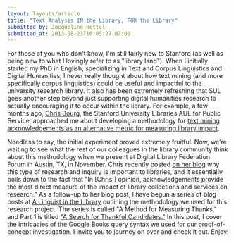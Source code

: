```yaml
---
layout: layouts/article
title: "Text Analysis IN the Library, FOR the Library"
submitted_by: Jacqueline Hettel
submitted_at: 2013-08-23T16:05:27-07:00
---
```


For those of you who don't know, I'm still fairly new to Stanford (as well as being new to what I lovingly refer to as "library land"). When I initially started my PhD in English, specializing in Text and Corpus Linguistics and Digital Humanities, I never really thought about how text mining (and more specifically corpus linguistics) could be useful and impactful to the university research library. It also has been extremely refreshing that SUL goes another step beyond just supporting digital humanities research to actually encouraging it to occur within the library. For example, a few months ago, [Chris Bourg](http://library.stanford.edu/people/mchris), the Stanford University Libraries AUL for Public Service, approached me about developing a methodology for [text mining acknowledgements as an alternative metric for measuring library impact](http://chrisbourg.wordpress.com/2013/05/19/beyond-measure-valuing-libraries/).


Needless to say, the initial experiment proved extremely fruitful. Now, we're waiting to see what the rest of our colleagues in the library community think about this methodology when we present at Digital Library Federation Forum in Austin, TX, in November. Chris recently posted [on her blog](http://chrisbourg.wordpress.com/2013/08/16/sometimes-scholars-do-tell-us-how-the-library-impacted-their-work/) why this type of research and inquiry is important to libraries, and it essentially boils down to the fact that "In [Chris'] opinion, acknowledgements provide the most direct measure of the impact of library collections and services on research." As a follow-up to her blog post, I have begun a series of blog posts at [A Linguist in the Library](http://www.linguabrarian.com) outlining the methodology we used for this research project. The series is called "A Method for Measuring Thanks," and Part 1 is titled ["A Search for Thankful Candidates."](http://www.linguabrarian.com/thanks-method-1/) In this post, I cover the intricacies of the Google Books query syntax we used for our proof-of-concept investigation. I invite you to journey on over and check it out. Enjoy!


